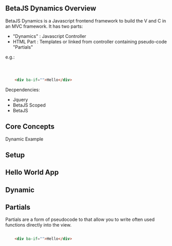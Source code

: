 
## BetaJS Dynamics Overview

BetaJS Dynamics is a Javascript frontend framework to build the V and C in an MVC framework.
It has two parts:

*    "Dynamics" : Javascript Controller
*    HTML Part : Templates or linked from controller containing pseudo-code "Partials"

e.g.:

```js



```

```html

    <div ba-if="">Hello</div>

```

Decpendencies:

*   Jquery
*   BetaJS Scoped
*   BetaJS

## Core Concepts

Dynamic Example



## Setup

## Hello World App

## Dynamic


## Partials

Partials are a form of pseudocode to that allow you to write often used functions
directly into the view.

```html

    <div ba-if="">Hello</div>

```